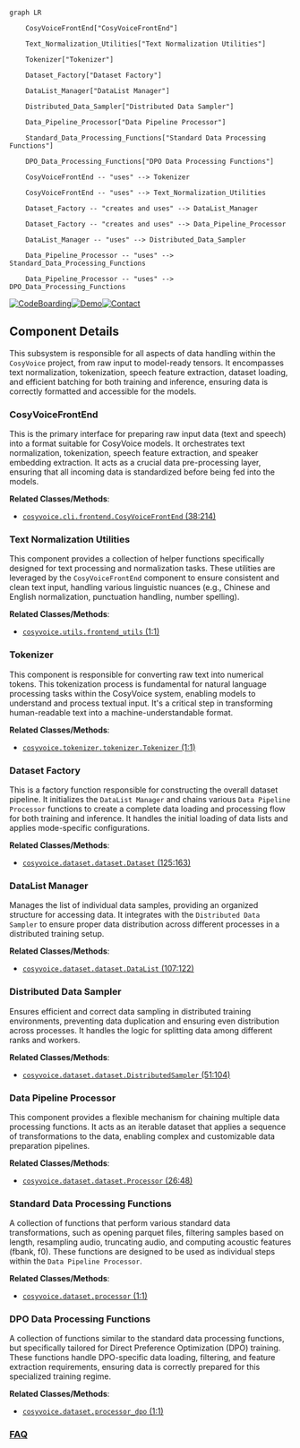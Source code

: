 ```mermaid

graph LR

    CosyVoiceFrontEnd["CosyVoiceFrontEnd"]

    Text_Normalization_Utilities["Text Normalization Utilities"]

    Tokenizer["Tokenizer"]

    Dataset_Factory["Dataset Factory"]

    DataList_Manager["DataList Manager"]

    Distributed_Data_Sampler["Distributed Data Sampler"]

    Data_Pipeline_Processor["Data Pipeline Processor"]

    Standard_Data_Processing_Functions["Standard Data Processing Functions"]

    DPO_Data_Processing_Functions["DPO Data Processing Functions"]

    CosyVoiceFrontEnd -- "uses" --> Tokenizer

    CosyVoiceFrontEnd -- "uses" --> Text_Normalization_Utilities

    Dataset_Factory -- "creates and uses" --> DataList_Manager

    Dataset_Factory -- "creates and uses" --> Data_Pipeline_Processor

    DataList_Manager -- "uses" --> Distributed_Data_Sampler

    Data_Pipeline_Processor -- "uses" --> Standard_Data_Processing_Functions

    Data_Pipeline_Processor -- "uses" --> DPO_Data_Processing_Functions

```

[![CodeBoarding](https://img.shields.io/badge/Generated%20by-CodeBoarding-9cf?style=flat-square)](https://github.com/CodeBoarding/GeneratedOnBoardings)[![Demo](https://img.shields.io/badge/Try%20our-Demo-blue?style=flat-square)](https://www.codeboarding.org/demo)[![Contact](https://img.shields.io/badge/Contact%20us%20-%20contact@codeboarding.org-lightgrey?style=flat-square)](mailto:contact@codeboarding.org)



## Component Details



This subsystem is responsible for all aspects of data handling within the `CosyVoice` project, from raw input to model-ready tensors. It encompasses text normalization, tokenization, speech feature extraction, dataset loading, and efficient batching for both training and inference, ensuring data is correctly formatted and accessible for the models.



### CosyVoiceFrontEnd

This is the primary interface for preparing raw input data (text and speech) into a format suitable for CosyVoice models. It orchestrates text normalization, tokenization, speech feature extraction, and speaker embedding extraction. It acts as a crucial data pre-processing layer, ensuring that all incoming data is standardized before being fed into the models.





**Related Classes/Methods**:



- <a href="https://github.com/FunAudioLLM/CosyVoice/blob/master/cosyvoice/cli/frontend.py#L38-L214" target="_blank" rel="noopener noreferrer">`cosyvoice.cli.frontend.CosyVoiceFrontEnd` (38:214)</a>





### Text Normalization Utilities

This component provides a collection of helper functions specifically designed for text processing and normalization tasks. These utilities are leveraged by the `CosyVoiceFrontEnd` component to ensure consistent and clean text input, handling various linguistic nuances (e.g., Chinese and English normalization, punctuation handling, number spelling).





**Related Classes/Methods**:



- <a href="https://github.com/FunAudioLLM/CosyVoice/blob/master/cosyvoice/utils/frontend_utils.py#L1-L1" target="_blank" rel="noopener noreferrer">`cosyvoice.utils.frontend_utils` (1:1)</a>





### Tokenizer

This component is responsible for converting raw text into numerical tokens. This tokenization process is fundamental for natural language processing tasks within the CosyVoice system, enabling models to understand and process textual input. It's a critical step in transforming human-readable text into a machine-understandable format.





**Related Classes/Methods**:



- <a href="https://github.com/FunAudioLLM/CosyVoice/blob/master/cosyvoice/tokenizer/tokenizer.py#L1-L1" target="_blank" rel="noopener noreferrer">`cosyvoice.tokenizer.tokenizer.Tokenizer` (1:1)</a>





### Dataset Factory

This is a factory function responsible for constructing the overall dataset pipeline. It initializes the `DataList Manager` and chains various `Data Pipeline Processor` functions to create a complete data loading and processing flow for both training and inference. It handles the initial loading of data lists and applies mode-specific configurations.





**Related Classes/Methods**:



- <a href="https://github.com/FunAudioLLM/CosyVoice/blob/master/cosyvoice/dataset/dataset.py#L125-L163" target="_blank" rel="noopener noreferrer">`cosyvoice.dataset.dataset.Dataset` (125:163)</a>





### DataList Manager

Manages the list of individual data samples, providing an organized structure for accessing data. It integrates with the `Distributed Data Sampler` to ensure proper data distribution across different processes in a distributed training setup.





**Related Classes/Methods**:



- <a href="https://github.com/FunAudioLLM/CosyVoice/blob/master/cosyvoice/dataset/dataset.py#L107-L122" target="_blank" rel="noopener noreferrer">`cosyvoice.dataset.dataset.DataList` (107:122)</a>





### Distributed Data Sampler

Ensures efficient and correct data sampling in distributed training environments, preventing data duplication and ensuring even distribution across processes. It handles the logic for splitting data among different ranks and workers.





**Related Classes/Methods**:



- <a href="https://github.com/FunAudioLLM/CosyVoice/blob/master/cosyvoice/dataset/dataset.py#L51-L104" target="_blank" rel="noopener noreferrer">`cosyvoice.dataset.dataset.DistributedSampler` (51:104)</a>





### Data Pipeline Processor

This component provides a flexible mechanism for chaining multiple data processing functions. It acts as an iterable dataset that applies a sequence of transformations to the data, enabling complex and customizable data preparation pipelines.





**Related Classes/Methods**:



- <a href="https://github.com/FunAudioLLM/CosyVoice/blob/master/cosyvoice/dataset/dataset.py#L26-L48" target="_blank" rel="noopener noreferrer">`cosyvoice.dataset.dataset.Processor` (26:48)</a>





### Standard Data Processing Functions

A collection of functions that perform various standard data transformations, such as opening parquet files, filtering samples based on length, resampling audio, truncating audio, and computing acoustic features (fbank, f0). These functions are designed to be used as individual steps within the `Data Pipeline Processor`.





**Related Classes/Methods**:



- <a href="https://github.com/FunAudioLLM/CosyVoice/blob/master/cosyvoice/dataset/processor.py#L1-L1" target="_blank" rel="noopener noreferrer">`cosyvoice.dataset.processor` (1:1)</a>





### DPO Data Processing Functions

A collection of functions similar to the standard data processing functions, but specifically tailored for Direct Preference Optimization (DPO) training. These functions handle DPO-specific data loading, filtering, and feature extraction requirements, ensuring data is correctly prepared for this specialized training regime.





**Related Classes/Methods**:



- <a href="https://github.com/FunAudioLLM/CosyVoice/blob/master/cosyvoice/dataset/processor_dpo.py#L1-L1" target="_blank" rel="noopener noreferrer">`cosyvoice.dataset.processor_dpo` (1:1)</a>









### [FAQ](https://github.com/CodeBoarding/GeneratedOnBoardings/tree/main?tab=readme-ov-file#faq)